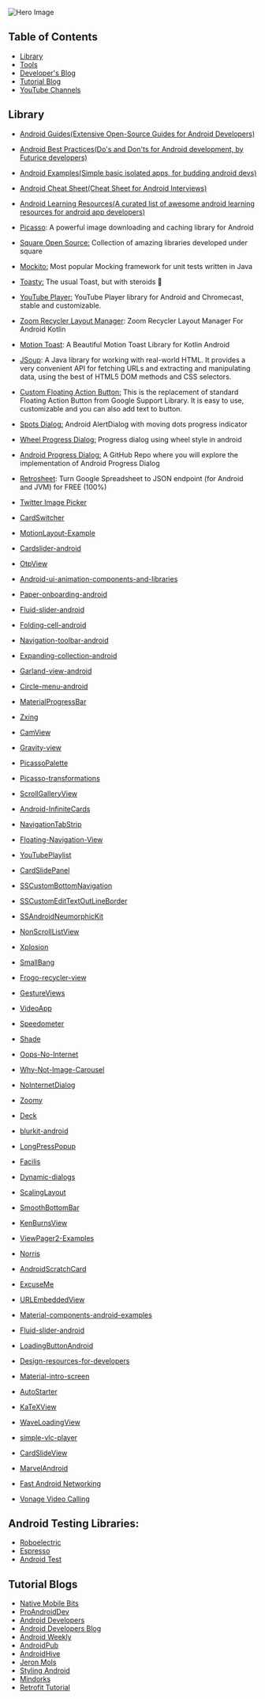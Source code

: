 ![Hero Image](https://i.ibb.co/2YNrcCF/Android-Repo-banner1.png)

## Table of Contents

- [Library](#library)
- [Tools](#tools)
- [Developer's Blog](#developer-blog)
- [Tutorial Blog](#tutorial-blogs)
- [YouTube Channels](#youtube-channels)


## Library

- [Android Guides(Extensive Open-Source Guides for Android Developers)](https://github.com/codepath/android_guides)
- [Android Best Practices(Do's and Don'ts for Android development, by Futurice developers)](https://github.com/futurice/android-best-practices)
- [Android Examples(Simple basic isolated apps, for budding android devs)](https://github.com/nisrulz/android-examples)
- [Android Cheat Sheet(Cheat Sheet for Android Interviews)](https://github.com/anitaa1990/Android-Cheat-sheet)
- [Android Learning Resources(A curated list of awesome android learning resources for android app developers)](https://github.com/androiddevnotes/awesome-android-learning-resources)

- [Picasso](https://github.com/square/picasso): A powerful image downloading and caching library for Android
- [Square Open Source:](https://square.github.io/) Collection of amazing libraries developed under square
- [Mockito:](https://github.com/mockito/mockito) Most popular Mocking framework for unit tests written in Java
- [Toasty:](https://github.com/GrenderG/Toasty) The usual Toast, but with steroids 💪
- [YouTube Player:](https://github.com/PierfrancescoSoffritti/android-youtube-player) YouTube Player library for Android and Chromecast, stable and customizable.
- [Zoom Recycler Layout Manager](https://github.com/Spikeysanju/ZoomRecylerLayout): Zoom Recycler Layout Manager For Android Kotlin
- [Motion Toast](https://github.com/Spikeysanju/MotionToast): A Beautiful Motion Toast Library for Kotlin Android
- [JSoup](https://jsoup.org/): A Java library for working with real-world HTML. It provides a very convenient API for fetching URLs and extracting and manipulating data, using the best of HTML5 DOM methods and CSS selectors.
- [Custom Floating Action Button:](https://github.com/robertlevonyan/customFloatingActionButton) This is the replacement of standard Floating Action Button from Google Support Library. It is easy to use, customizable and you can also add text to button.
- [Spots Dialog:](https://github.com/dybarsky/spots-dialog) Android AlertDialog with moving dots progress indicator
- [Wheel Progress Dialog:](https://github.com/tcking/WheelProgressDialog) Progress dialog using wheel style in android
- [Android Progress Dialog:](https://github.com/PhanVanLinh/AndroidProgressDialog) A GitHub Repo where you will explore the implementation of Android Progress Dialog
- [Retrosheet](https://github.com/theapache64/retrosheet): Turn Google Spreadsheet to JSON endpoint (for Android and JVM) for FREE (100%)
- [Twitter Image Picker](https://github.com/yasharpm/TwitterImagePicker)
- [CardSwitcher](https://github.com/yasharpm/CardSwitcher)
- [MotionLayout-Example](https://github.com/plazzy99/MotionLayout-Example)
- [Cardslider-android](https://github.com/Ramotion/cardslider-android)
- [OtpView](https://github.com/aabhasr1/OtpView)
- [Android-ui-animation-components-and-libraries](https://github.com/Ramotion/android-ui-animation-components-and-libraries)
- [Paper-onboarding-android](https://github.com/Ramotion/paper-onboarding-android)
- [Fluid-slider-android](https://github.com/Ramotion/fluid-slider-android)
- [Folding-cell-android](https://github.com/Ramotion/folding-cell-android)
- [Navigation-toolbar-android](https://github.com/Ramotion/navigation-toolbar-android)
- [Expanding-collection-android](https://github.com/Ramotion/expanding-collection-android)
- [Garland-view-android](https://github.com/Ramotion/garland-view-android)
- [Circle-menu-android](https://github.com/Ramotion/circle-menu-android)
- [MaterialProgressBar](https://github.com/zhanghai/MaterialProgressBar)
- [Zxing](https://github.com/zxing/zxing)
- [CamView](https://github.com/LivotovLabs/CamView)
- [Gravity-view](https://github.com/gofynd/gravity-view)
- [PicassoPalette](https://github.com/florent37/PicassoPalette)
- [Picasso-transformations](https://github.com/wasabeef/picasso-transformations)
- [ScrollGalleryView](https://github.com/VEINHORN/ScrollGalleryView)
- [Android-InfiniteCards](https://github.com/BakerJQ/Android-InfiniteCards)
- [NavigationTabStrip](https://github.com/Devlight/NavigationTabStrip)
- [Floating-Navigation-View](https://github.com/andremion/Floating-Navigation-View)
- [YouTubePlaylist](https://github.com/akoscz/YouTubePlaylist)
- [CardSlidePanel](https://github.com/xmuSistone/CardSlidePanel)
- [SSCustomBottomNavigation](https://github.com/SimformSolutionsPvtLtd/SSCustomBottomNavigation)
- [SSCustomEditTextOutLineBorder](https://github.com/SimformSolutionsPvtLtd/SSCustomEditTextOutLineBorder)
- [SSAndroidNeumorphicKit](https://github.com/SimformSolutionsPvtLtd/SSAndroidNeumorphicKit)
- [NonScrollListView](https://github.com/BanDev/NonScrollListView)
- [Xplosion](https://github.com/BanDev/Xplosion)
- [SmallBang](https://github.com/hanks-zyh/SmallBang)
- [Frogo-recycler-view](https://github.com/amirisback/frogo-recycler-view)
- [GestureViews](https://github.com/alexvasilkov/GestureViews)
- [VideoApp](https://github.com/premacck/VideoApp)
- [Speedometer](https://github.com/ibrahimsn98/speedometer)
- [Shade](https://github.com/InkApplications/Shade)
- [Oops-No-Internet](https://github.com/ImaginativeShohag/Oops-No-Internet)
- [Why-Not-Image-Carousel](https://github.com/ImaginativeShohag/Why-Not-Image-Carousel)
- [NoInternetDialog](https://github.com/appwise-labs/NoInternetDialog)
- [Zoomy](https://github.com/imablanco/Zoomy)
- [Deck](https://github.com/bloderxd/deck)
- [blurkit-android](https://github.com/CameraKit/blurkit-android)
- [LongPressPopup](https://github.com/RiccardoMoro/LongPressPopup)
- [Facilis](https://github.com/premacck/facilis)
- [Dynamic-dialogs](https://github.com/pranavpandey/dynamic-dialogs)
- [ScalingLayout](https://github.com/iammert/ScalingLayout)
- [SmoothBottomBar](https://github.com/ibrahimsn98/SmoothBottomBar)
- [KenBurnsView](https://github.com/flavioarfaria/KenBurnsView)
- [ViewPager2-Examples](https://github.com/ravi8x/ViewPager2-Examples)
- [Norris](https://github.com/dotanuki-labs/norris)
- [AndroidScratchCard](https://github.com/myinnos/AndroidScratchCard)
- [ExcuseMe](https://github.com/AraujoJordan/ExcuseMe)
- [URLEmbeddedView](https://github.com/nguyencse/URLEmbeddedView)
- [Material-components-android-examples](https://github.com/material-components/material-components-android-examples)
- [Fluid-slider-android](https://github.com/Ramotion/fluid-slider-android)
- [LoadingButtonAndroid](https://github.com/leandroBorgesFerreira/LoadingButtonAndroid)
- [Design-resources-for-developers](https://github.com/bradtraversy/design-resources-for-developers)
- [Material-intro-screen](https://github.com/TangoAgency/material-intro-screen)
- [AutoStarter](https://github.com/judemanutd/AutoStarter)
- [KaTeXView](https://github.com/judemanutd/KaTeXView)
- [WaveLoadingView](https://github.com/judemanutd/WaveLoadingView)
- [simple-vlc-player](https://github.com/masterwok/simple-vlc-player)
- [CardSlideView](https://github.com/crazysunj/CardSlideView)
- [MarvelAndroid](https://github.com/n8ebel/MarvelAndroid)
- [Fast Android Networking](https://github.com/amitshekhariitbhu/Fast-Android-Networking)
- [Vonage Video Calling](https://github.com/SimformSolutionsPvtLtd/VonageVideoCalling_Android)



## Android Testing Libraries:

- [Roboelectric](http://robolectric.org/getting-started/)
- [Espresso](https://developer.android.com/training/testing/espresso)
- [Android Test](https://github.com/android/android-test)


## Tutorial Blogs

- [Native Mobile Bits](https://medium.com/native-mobile-bits)
- [ProAndroidDev](https://proandroiddev.com/)
- [Android Developers](https://medium.com/androiddevelopers)
- [Android Developers Blog](https://android-developers.googleblog.com/)
- [Android Weekly](https://androidweekly.net/)
- [AndroidPub](https://android.jlelse.eu/)
- [AndroidHive](https://www.androidhive.info/)
- [Jeron Mols](https://jeroenmols.com/blog/)
- [Styling Android](https://blog.stylingandroid.com/)
- [Mindorks](https://blog.mindorks.com/)
- [Retrofit Tutorial](https://futurestud.io/tutorials/retrofit-getting-started-and-android-client) 

